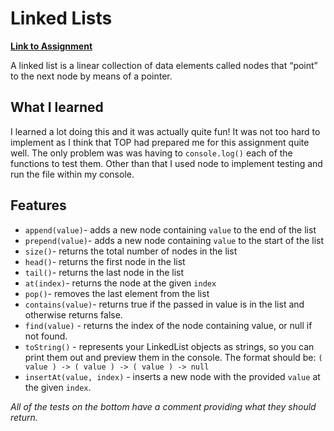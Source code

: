 # Linked Lists

[**Link to Assignment**](https://baguirre03.github.io/weather-app/)

A linked list is a linear collection of data elements called nodes that “point” to the next node by means of a pointer.

## What I learned

I learned a lot doing this and it was actually quite fun! It was not too hard to implement as I think that TOP had prepared me for this assignment quite well. The only problem was was having to `console.log()` each of the functions to test them. Other than that I used node to implement testing and run the file within my console.

## Features

- `append(value)`- adds a new node containing `value` to the end of the list
- `prepend(value)`- adds a new node containing `value` to the start of the list
- `size()`- returns the total number of nodes in the list
- `head()`- returns the first node in the list
- `tail()`- returns the last node in the list
- `at(index)`- returns the node at the given `index`
- `pop()`- removes the last element from the list
- `contains(value)`- returns true if the passed in value is in the list and otherwise returns false.
- `find(value)` - returns the index of the node containing value, or null if not found.
- `toString()` - represents your LinkedList objects as strings, so you can print them out and preview them in the console. The format should be: `( value ) -> ( value ) -> ( value ) -> null`
- `insertAt(value, index)` - inserts a new node with the provided `value` at the given `index`.

_All of the tests on the bottom have a comment providing what they should return._
